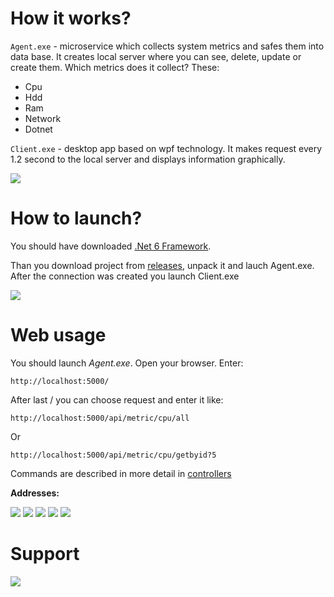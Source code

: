 # How it works?
```Agent.exe``` - microservice which collects system metrics and safes them into data base. It creates local server where you can see, delete, update or create them. Which metrics does it collect? These:

- Cpu
- Hdd
- Ram
- Network
- Dotnet

```Client.exe``` - desktop app based on wpf technology. It makes request every 1.2 second to the local server and displays information graphically.


![](https://github.com/ddoo5/Metrics-Client/blob/vid/video/exampleofwork.png)


# How to launch?
You should have downloaded [.Net 6 Framework](https://dotnet.microsoft.com/en-us/download/dotnet/6.0).

Than you download project from [releases](https://github.com/ddoo5/Metrics-Client/releases), unpack it and lauch Agent.exe. After the connection was created you launch Client.exe


![](https://github.com/ddoo5/Metrics-Client/blob/vid/video/how%20to%20launch.png)

# Web usage
You should launch *Agent.exe*. Open your browser. Enter: 

```http://localhost:5000/```

After last / you can choose request and enter it like: 

```http://localhost:5000/api/metric/cpu/all```

Or

```http://localhost:5000/api/metric/cpu/getbyid?5```

Commands are described in more detail in [controllers](https://github.com/ddoo5/Metrics-Client/tree/main/Metrics%20Client%20Code/Agent/Controllers)

**Addresses:**


![](https://github.com/ddoo5/Metrics-Client/blob/vid/video/cpuexample.png)
![](https://github.com/ddoo5/Metrics-Client/blob/vid/video/dotnetexample.png)
![](https://github.com/ddoo5/Metrics-Client/blob/vid/video/hddexample.png)
![](https://github.com/ddoo5/Metrics-Client/blob/vid/video/networkexample.png)
![](https://github.com/ddoo5/Metrics-Client/blob/vid/video/ramexample.png)





# Support

<a href="https://www.buymeacoffee.com/ddoo5"><img src="https://img.buymeacoffee.com/button-api/?text=Buy me a coffee&emoji=&slug=ddoo5&button_colour=FFDD00&font_colour=000000&font_family=Inter&outline_colour=000000&coffee_colour=ffffff" /></a>
